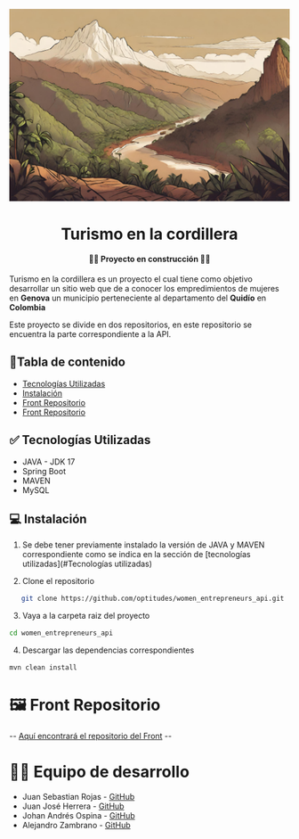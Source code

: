 ![paisajeColombia](RecursosImg%2Fpaisaje.jpg)
<h1 align="center">Turismo en la cordillera </h1>
<h4 align="center">🚧🚧 Proyecto en construcción 🚧🚧</h4>

Turismo en la cordillera es un proyecto el cual tiene como objetivo desarrollar un sitio web que de a conocer los empredimientos de mujeres en **Genova** un municipio perteneciente al departamento del **Quidío** en **Colombia**

Este proyecto se divide en dos repositorios, en este repositorio se encuentra la parte correspondiente a la API.
## 📄Tabla de contenido

- [Tecnologías Utilizadas](#-tecnologías-utilizadas-)
- [Instalación](#-instalación)
- [Front Repositorio](#-FrontRepositoro)
- [Front Repositorio](#-equipo-de-desarrollo)


## ✅ Tecnologías Utilizadas 

- JAVA - JDK 17
- Spring Boot
- MAVEN
- MySQL


## 💻 Instalación


1. Se debe tener previamente instalado la versión de JAVA y MAVEN correspondiente como se indica en la sección de [tecnologías utilizadas](#Tecnologías utilizadas)


2. Clone el repositorio
```bash
   git clone https://github.com/optitudes/women_entrepreneurs_api.git
   ```
3. Vaya a la carpeta raiz del proyecto
```bash
cd women_entrepreneurs_api
   ```

4. Descargar las dependencias correspondientes
```bash
mvn clean install
   ```

# 🖼️ Front Repositorio


--  [Aquí encontrará el repositorio del Front](https://github.com/johanOA/turismo_frontend/blob/develop/README.md) --

# 👷‍♂️ Equipo de desarrollo
- Juan Sebastian Rojas - [GitHub](https://github.com/optitudes)
- Juan José Herrera - [GitHub](https://github.com/eltin28)
- Johan Andrés Ospina - [GitHub](https://github.com/johanOA) 
- Alejandro Zambrano - [GitHub](https://github.com/Alejandro-Zam)

